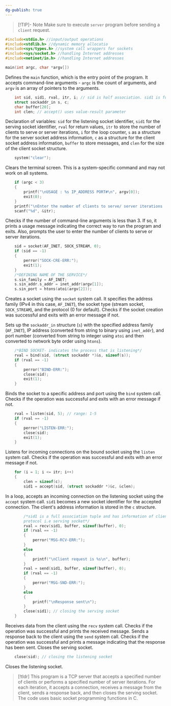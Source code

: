 ```yaml
---
dg-publish: true
---
```

> [!TIP]-  Note
> Make sure to execute `server` program before sending a `client` request.
> 
```c
#include<stdio.h> //input/output operations
#include<stdlib.h> //dynamic memory allocatio
#include<sys/types.h> //system call wrappers for sockets
#include<sys/socket.h> //handling Internet addresses 
#include<netinet/in.h> //handling Internet addresses 
```

```c
main(int argc, char *argv[])
```

Defines the `main` function, which is the entry point of the program. It accepts command-line arguments - `argc` is the count of arguments, and `argv` is an array of pointers to the arguments.

```c
    int sid, sid1, rval, itr, i; // sid is half association. sid1 is full association
    struct sockaddr_in s, c;
    char buffer[20];
    int clen; // accept() uses value-result parameter
```

Declaration of variables: `sid` for the listening socket identifier, `sid1` for the serving socket identifier, `rval` for return values, `itr` to store the number of clients to serve or server iterations, `i` for the loop counter, `s` as a structure for the server socket address information, `c` as a structure for the client socket address information, `buffer` to store messages, and `clen` for the size of the client socket structure.

```c
    system("clear");
```

Clears the terminal screen. This is a system-specific command and may not work on all systems.

```c
    if (argc < 3)
    {
        printf("\nUSAGE : %s IP_ADDRESS PORT#\n", argv[0]);
        exit(0);
    }
    printf("\nEnter the number of clients to serve/ server iterations : ");
    scanf("%d", &itr);
```

Checks if the number of command-line arguments is less than 3. If so, it prints a usage message indicating the correct way to run the program and exits. Also, prompts the user to enter the number of clients to serve or server iterations.

```c
    sid = socket(AF_INET, SOCK_STREAM, 0);
    if (sid == -1)
    {
        perror("SOCK-CRE-ERR:");
        exit(1);
    }
    /*DEFINING NAME OF THE SERVICE*/
    s.sin_family = AF_INET;
    s.sin_addr.s_addr = inet_addr(argv[1]);
    s.sin_port = htons(atoi(argv[2]));
```

Creates a socket using the `socket` system call. It specifies the address family (IPv4 in this case, `AF_INET`), the socket type (stream socket, `SOCK_STREAM`), and the protocol (0 for default). Checks if the socket creation was successful and exits with an error message if not.

Sets up the `sockaddr_in` structure (`s`) with the specified address family (`AF_INET`), IP address (converted from string to binary using `inet_addr`), and port number (converted from string to integer using `atoi` and then converted to network byte order using `htons`).

```c
    /*BIND SOCKET- indicates the process that is listening*/
    rval = bind(sid, (struct sockaddr *)&s, sizeof(s));
    if (rval == -1)
    {
        perror("BIND-ERR:");
        close(sid);
        exit(1);
    }
```

Binds the socket to a specific address and port using the `bind` system call. Checks if the operation was successful and exits with an error message if not.

```c
    rval = listen(sid, 5); // range: 1-5
    if (rval == -1)
    {
        perror("LISTEN-ERR:");
        close(sid);
        exit(1);
    }
```

Listens for incoming connections on the bound socket using the `listen` system call. Checks if the operation was successful and exits with an error message if not.

```c
    for (i = 1; i <= itr; i++)
    {
        clen = sizeof(c);
        sid1 = accept(sid, (struct sockaddr *)&c, &clen);
```

In a loop, accepts an incoming connection on the listening socket using the `accept` system call. `sid1` becomes a new socket identifier for the accepted connection. The client's address information is stored in the `c` structure.

```c
        /*sid1 is a full association tuple and has information of client, server, and communication
        protocol i.e serving socket*/
        rval = recv(sid1, buffer, sizeof(buffer), 0);
        if (rval == -1)
        {
            perror("MSG-RCV-ERR:");
        }
        else
        {
            printf("\nClient request is %s\n", buffer);
        }
        rval = send(sid1, buffer, sizeof(buffer), 0);
        if (rval == -1)
        {
            perror("MSG-SND-ERR:");
        }
        else
        {
            printf("\nResponse sent\n");
        }
        close(sid1); // closing the serving socket
    }
```

Receives data from the client using the `recv` system call. Checks if the operation was successful and prints the received message. Sends a response back to the client using the `send` system call. Checks if the operation was successful and prints a message indicating that the response has been sent. Closes the serving socket.

```c
    close(sid); // closing the listening socket
```

Closes the listening socket.

>[!tldr]
This program is a TCP server that accepts a specified number of clients or performs a specified number of server iterations. For each iteration, it accepts a connection, receives a message from the client, sends a response back, and then closes the serving socket. The code uses basic socket programming functions in C.